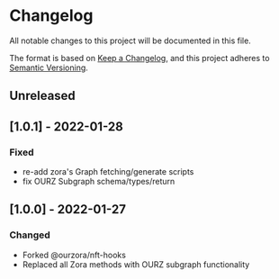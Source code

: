 # Changelog

All notable changes to this project will be documented in this file.

The format is based on [Keep a Changelog](https://keepachangelog.com/en/1.0.0/),
and this project adheres to [Semantic Versioning](https://semver.org/spec/v2.0.0.html).

## Unreleased

## [1.0.1] - 2022-01-28

### Fixed

- re-add zora's Graph fetching/generate scripts
- fix OURZ Subgraph schema/types/return

## [1.0.0] - 2022-01-27

### Changed

- Forked @ourzora/nft-hooks
- Replaced all Zora methods with OURZ subgraph functionality
